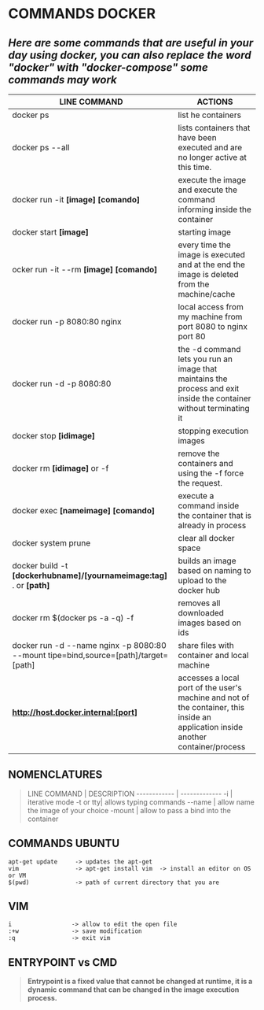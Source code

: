 # COMMANDS DOCKER
## *Here are some commands that are useful in your day using docker, you can also replace the word "docker" with "docker-compose" some commands may work*

LINE COMMAND | ACTIONS
------------ | -------------
docker ps | list he containers 
docker ps --all	 | lists containers that have been executed and are no longer active at this time.
docker run -it **[image] [comando]** | execute the image and execute the command informing inside the container
docker start **[image]** | starting image
ocker run -it --rm **[image] [comando]** | every time the image is executed and at the end the image is deleted from the machine/cache
docker run -p 8080:80 nginx | local access from my machine from port 8080 to nginx port 80
docker run -d -p 8080:80 | the -d command lets you run an image that maintains the process and exit inside the container without terminating it
docker stop **[idimage]** | stopping execution images
docker rm **[idimage]** or -f | remove the containers and using the -f force the request.
docker exec **[nameimage] [comando]** | execute a command inside the container that is already in process
docker system prune | clear all docker space
docker build -t **[dockerhubname]/[yournameimage:tag]** . or **[path]** | builds an image based on naming to upload to the docker hub
docker rm $(docker ps -a -q) -f | removes all downloaded images based on ids
docker run -d --name nginx -p 8080:80 --mount tipe=bind,source=[path]/target=[path] | share files with container and local machine
**http://host.docker.internal:[port]** | accesses a local port of the user's machine and not of the container, this inside an application inside another container/process

## NOMENCLATURES

> LINE COMMAND | DESCRIPTION
------------ | -------------
-i | iterative mode
-t or tty| allows typing commands
--name | allow name the image of your choice
-mount | allow to pass a bind into the container

## COMMANDS UBUNTU
    apt-get update     -> updates the apt-get
    vim                -> apt-get install vim  -> install an editor on OS or VM
    $(pwd)             -> path of current directory that you are



## VIM
    i                 -> allow to edit the open file
    :+w               -> save modification
    :q                -> exit vim


## ENTRYPOINT vs CMD
> **Entrypoint is a fixed value that cannot be changed at runtime, it is a dynamic command that can be changed in the image execution process.**